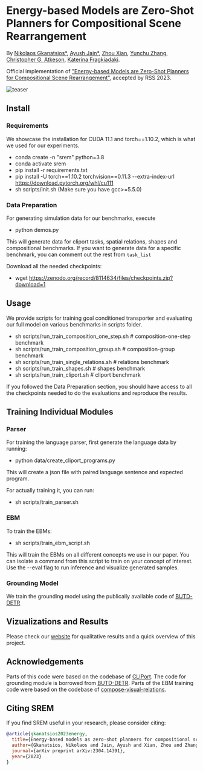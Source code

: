 # Energy-based Models are Zero-Shot Planners for Compositional Scene Rearrangement

By [Nikolaos Gkanatsios*](https://nickgkan.github.io/), [Ayush Jain*](https://ayushjain1144.github.io/), [Zhou Xian](https://www.zhou-xian.com/), [Yunchu Zhang](https://github.com/YunchuZhang), [Christopher G. Atkeson](http://www.cs.cmu.edu/~cga/),  [Katerina Fragkiadaki](https://www.cs.cmu.edu/~katef/).

Official implementation of ["Energy-based Models are Zero-Shot Planners for Compositional Scene Rearrangement"](https://arxiv.org/abs/2304.14391), accepted by RSS 2023.

![teaser](https://ebmplanner.github.io/static/images/model.png)


## Install

### Requirements
We showcase the installation for CUDA 11.1 and torch==1.10.2, which is what we used for our experiments.

- conda create -n "srem" python=3.8
- conda activate srem
- pip install -r requirements.txt
- pip install -U torch==1.10.2 torchvision==0.11.3 --extra-index-url https://download.pytorch.org/whl/cu111
- sh scripts/init.sh (Make sure you have gcc>=5.5.0)


### Data Preparation

For generating simulation data for our benchmarks, execute
- python demos.py

This will generate data for cliport tasks, spatial relations, shapes and compositional benchmarks. If you want to generate data for a specific benchmark, you can comment out the rest from `task_list`

Download all the needed checkpoints:
- wget https://zenodo.org/record/8114634/files/checkpoints.zip?download=1


## Usage

We provide scripts for training goal conditioned transporter and evaluating our full model on various benchmarks in scripts folder. 
- sh scripts/run_train_composition_one_step.sh # composition-one-step benchmark
- sh scripts/run_train_composition_group.sh # composition-group benchmark
- sh scripts/run_train_single_relations.sh # relations benchmark
- sh scripts/run_train_shapes.sh # shapes benchmark
- sh scripts/run_train_cliport.sh # cliport benchmark

If you followed the Data Preparation section, you should have access to all the checkpoints needed to do the evaluations and reproduce the results.


## Training Individual Modules

### Parser 
For training the language parser, first generate the language data by running:
- python data/create_cliport_programs.py

This will create a json file with paired language sentence and expected program. 

For actually training it, you can run:
- sh scripts/train_parser.sh

### EBM
To train the EBMs:
- sh scripts/train_ebm_script.sh

This will train the EBMs on all different concepts we use in our paper. You can isolate a command from this script to train on your concept of interest. Use the --eval flag to run inference and visualize generated samples.

### Grounding Model
We train the grounding model using the publically available code of [BUTD-DETR](https://github.com/nickgkan/butd_detr)

## Vizualizations and Results
Please check our [website](https://ebmplanner.github.io/) for qualitative results and a quick overview of this project. 

## Acknowledgements
Parts of this code were based on the codebase of [CLIPort](https://github.com/cliport/cliport). The code for grounding module is borrowed from [BUTD-DETR](https://github.com/nickgkan/butd_detr). Parts of the EBM training code were based on the codebase of [compose-visual-relations](https://github.com/nanlliu/compose-visual-relations).


## Citing SREM
If you find SREM useful in your research, please consider citing:
```bibtex
@article{gkanatsios2023energy,
  title={Energy-based models as zero-shot planners for compositional scene rearrangement},
  author={Gkanatsios, Nikolaos and Jain, Ayush and Xian, Zhou and Zhang, Yunchu and Atkeson, Christopher and Fragkiadaki, Katerina},
  journal={arXiv preprint arXiv:2304.14391},
  year={2023}
}
    
```

